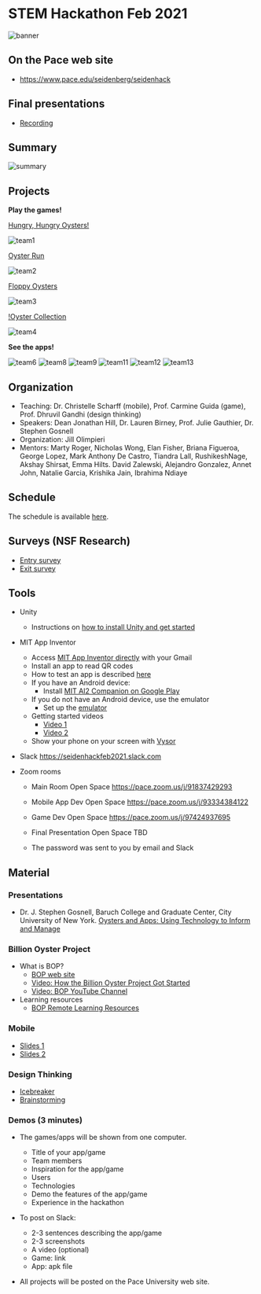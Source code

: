 # STEM Hackathon Feb 2021

![banner](https://github.com/PACESTEM/STEMHackathonFeb2021/blob/main/bannersmall.png)

## On the Pace web site

  * https://www.pace.edu/seidenberg/seidenhack

## Final presentations
  
  * [Recording](https://pace.hosted.panopto.com/Panopto/Pages/Viewer.aspx?id=7bbb81af-d90f-4594-b688-acdd013434c7)

## Summary

![summary](https://github.com/PACESTEM/STEMHackathonFeb2021/blob/main/smallsummary.png)

## Projects

**Play the games!**

[Hungry, Hungry Oysters!](https://kaylizl.itch.io/hungry-hungry-oysters)

![team1](https://github.com/PACESTEM/STEMHackathonFeb2021/blob/main/img/team1s.png)

[Oyster Run](https://elanfisher.itch.io/oyster-run)

![team2](https://github.com/PACESTEM/STEMHackathonFeb2021/blob/main/img/team2s.png)

[Floppy Oysters](https://blxae.itch.io/floppy-oysters)

![team3](https://github.com/PACESTEM/STEMHackathonFeb2021/blob/main/img/team3s.png)

[!Oyster Collection](https://erikhanson.itch.io/oyster-collection)

![team4](https://github.com/PACESTEM/STEMHackathonFeb2021/blob/main/img/team4s.png)

**See the apps!**

![team6](https://github.com/PACESTEM/STEMHackathonFeb2021/blob/main/img/team6s.png)
![team8](https://github.com/PACESTEM/STEMHackathonFeb2021/blob/main/img/team8s.png)
![team9](https://github.com/PACESTEM/STEMHackathonFeb2021/blob/main/img/team9s.png)
![team11](https://github.com/PACESTEM/STEMHackathonFeb2021/blob/main/img/team11s.png)
![team12](https://github.com/PACESTEM/STEMHackathonFeb2021/blob/main/img/team12s.png)
![team13](https://github.com/PACESTEM/STEMHackathonFeb2021/blob/main/img/team13s.png)

## Organization

  * Teaching: Dr. Christelle Scharff (mobile), Prof. Carmine Guida (game), Prof. Dhruvil Gandhi (design thinking)
  * Speakers: Dean Jonathan Hill, Dr. Lauren Birney, Prof. Julie Gauthier, Dr. Stephen Gosnell
  * Organization: Jill Olimpieri
  * Mentors: Marty	Roger, Nicholas	Wong, Elan	Fisher, Briana	Figueroa, George	Lopez, Mark Anthony	De Castro, Tiandra	Lall, RushikeshNage, Akshay Shirsat, Emma	Hilts. David Zalewski, Alejandro	Gonzalez, Annet John, Natalie Garcia, Krishika	Jain, Ibrahima Ndiaye

## Schedule

The schedule is available [here](https://docs.google.com/spreadsheets/d/1NR7N2MBm6g7LCoFWPCSte0xA8u1s4m37CS_kjd3MDBE/edit?usp=sharing).

## Surveys (NSF Research)

  * [Entry survey](https://bit.ly/bopstudy_stem-camp)
  * [Exit survey](https://bit.ly/bop-stem-camp-post)
  
## Tools

* Unity
  * Instructions on [how to install Unity and get started](http://bit.ly/before_we_begin)
  
* MIT App Inventor
  * Access [MIT App Inventor directly](https://appinventor.mit.edu) with your Gmail
  * Install an app to read QR codes 
  * How to test an app is described [here](http://appinventor.mit.edu/explore/ai2/setup)
  * If you have an Android device:
    * Install [MIT AI2 Companion on Google Play](https://play.google.com/store/apps/details?id=edu.mit.appinventor.aicompanion3&hl=en_US&gl=US)
  * If you do not have an Android device, use the emulator
    * Set up the [emulator](https://appinventor.mit.edu/explore/ai2/setup-emulator.html)
  * Getting started videos
    * [Video 1](https://www.youtube.com/watch?v=Vdo8UdkgDD8&feature=youtu.be)
    * [Video 2](https://www.youtube.com/watch?v=0hikoCvM3oc&feature=youtu.be)
  * Show your phone on your screen with [Vysor](https://www.vysor.io/)
    
* Slack https://seidenhackfeb2021.slack.com 
* Zoom rooms

  * Main Room Open Space https://pace.zoom.us/j/91837429293

  * Mobile App Dev Open Space https://pace.zoom.us/j/93334384122

  * Game Dev Open Space https://pace.zoom.us/j/97424937695

  * Final Presentation Open Space TBD
  
  * The password was sent to you by email and Slack

## Material

### Presentations

* Dr. J. Stephen Gosnell, Baruch College and Graduate Center, City University of New York. [Oysters and Apps: Using Technology to Inform and Manage](https://docs.google.com/presentation/d/1dhpejGG8HmXtLmuVXwrUyEAPPCEXho65_cwQdbSDlds/edit?usp=sharing)

### Billion Oyster Project

* What is BOP?
  * [BOP web site](https://www.billionoysterproject.org)
  * [Video: How the Billion Oyster Project Got Started](https://youtu.be/bIre6IK1YxQ)
  * [Video: BOP YouTube Channel](https://www.youtube.com/channel/UCu51XPII7JI7ANH_1xklViA)
* Learning resources
  * [BOP Remote Learning Resources](https://www.billionoysterproject.org/remote-learning)

### Mobile

* [Slides 1](https://bit.ly/seidenhack202mobileslides)
* [Slides 2](https://bit.ly/2VETou2)

### Design Thinking

* [Icebreaker](https://app.mural.co/t/nycdesignfactory1093/m/nycdesignfactory1093/1614200587240/1f94cb1bbb21a27351353f97f2eb83fa0559743e)
* [Brainstorming](https://docs.google.com/presentation/d/1nbLhHXI2G0ZTQ2VdYhpBdxqAxX5cPUY5WXVnWgHwwG0/edit)

### Demos (3 minutes)

  * The games/apps will be shown from one computer. 
    * Title of your app/game
    * Team members
    * Inspiration for the app/game
    * Users
    * Technologies
    * Demo the features of the app/game
    * Experience in the hackathon
  
  * To post on Slack:
    * 2-3 sentences describing the app/game
    * 2-3 screenshots
    * A video (optional)
    * Game: link
    * App: apk file
   
  * All projects will be posted on the Pace University web site.

